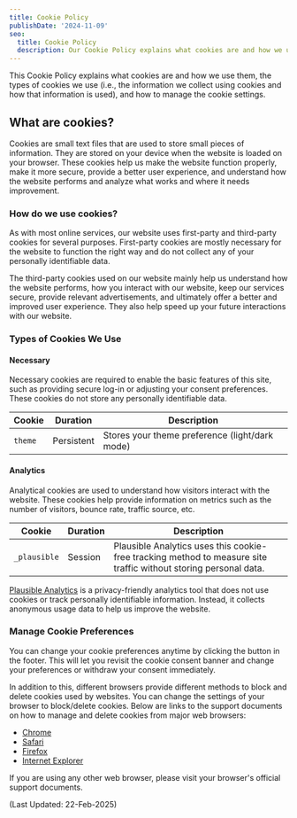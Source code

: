 ```yaml
---
title: Cookie Policy
publishDate: '2024-11-09'
seo:
  title: Cookie Policy
  description: Our Cookie Policy explains what cookies are and how we use them on our website.
---
```


This Cookie Policy explains what cookies are and how we use them, the types of cookies we use (i.e., the information we collect using cookies and how that information is used), and how to manage the cookie settings.

## What are cookies?

Cookies are small text files that are used to store small pieces of information. They are stored on your device when the website is loaded on your browser. These cookies help us make the website function properly, make it more secure, provide a better user experience, and understand how the website performs and analyze what works and where it needs improvement.

### How do we use cookies?

As with most online services, our website uses first-party and third-party cookies for several purposes. First-party cookies are mostly necessary for the website to function the right way and do not collect any of your personally identifiable data.

The third-party cookies used on our website mainly help us understand how the website performs, how you interact with our website, keep our services secure, provide relevant advertisements, and ultimately offer a better and improved user experience. They also help speed up your future interactions with our website.

### Types of Cookies We Use

#### Necessary
Necessary cookies are required to enable the basic features of this site, such as providing secure log-in or adjusting your consent preferences. These cookies do not store any personally identifiable data.

| Cookie | Duration | Description |
|--------|----------|-------------|
| `theme` | Persistent | Stores your theme preference (light/dark mode) |

#### Analytics
Analytical cookies are used to understand how visitors interact with the website. These cookies help provide information on metrics such as the number of visitors, bounce rate, traffic source, etc.

| Cookie | Duration | Description |
|--------|----------|-------------|
| `_plausible` | Session | Plausible Analytics uses this cookie-free tracking method to measure site traffic without storing personal data. |

[Plausible Analytics](https://plausible.io/) is a privacy-friendly analytics tool that does not use cookies or track personally identifiable information. Instead, it collects anonymous usage data to help us improve the website.

### Manage Cookie Preferences

You can change your cookie preferences anytime by clicking the button in the footer. This will let you revisit the cookie consent banner and change your preferences or withdraw your consent immediately.

In addition to this, different browsers provide different methods to block and delete cookies used by websites. You can change the settings of your browser to block/delete cookies. Below are links to the support documents on how to manage and delete cookies from major web browsers:

- [Chrome](https://support.google.com/accounts/answer/32050)
- [Safari](https://support.apple.com/en-in/guide/safari/sfri11471/mac)
- [Firefox](https://support.mozilla.org/en-US/kb/clear-cookies-and-site-data-firefox?redirectslug=delete-cookies-remove-info-websites-stored&redirectlocale=en-US)
- [Internet Explorer](https://support.microsoft.com/en-us/topic/how-to-delete-cookie-files-in-internet-explorer-bca9446f-d873-78de-77ba-d42645fa52fc)

If you are using any other web browser, please visit your browser's official support documents.

<p class="text-sm text-[rgb(var(--color-text-muted)_/_0.6)]">(Last Updated: 22-Feb-2025)</p>
